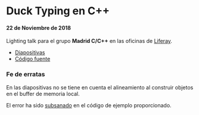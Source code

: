 # Duck Typing en C++
#### 22 de Noviembre de 2018

Lighting talk para el grupo **Madrid C/C++** en las oficinas de [Liferay](https://www.liferay.com/es/home).

* [Diapositivas](http://htmlpreview.github.io/?https://github.com/newlawrence/Talks/blob/master/181122_duck_typing/duck_typing.slides.html#/)
* [Código fuente](https://github.com/newlawrence/Talks/tree/master/181122_duck_typing/source)

### Fe de erratas

En las diapositivas no se tiene en cuenta el alineamiento al construir objetos en el buffer de memoria local.

El error ha sido [subsanado](https://github.com/newlawrence/Talks/commit/c283d33c945944e4204f41b916e2a28aae5cb346) en el código de ejemplo proporcionado.
